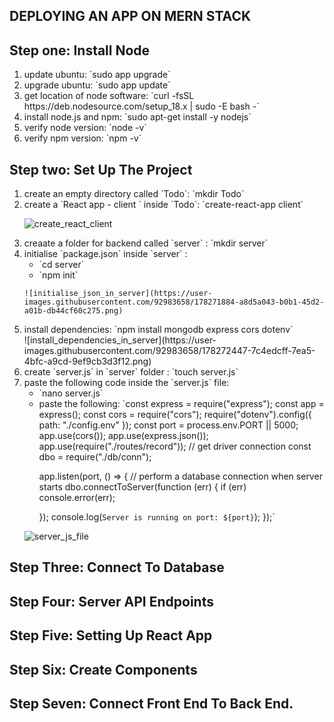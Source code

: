 ## DEPLOYING AN APP ON MERN STACK

## Step one: Install Node
<ol>
  <li> update ubuntu: `sudo app upgrade` </li>
  <li> upgrade ubuntu: `sudo app update` </li>
  <li> get location of node software: `curl -fsSL https://deb.nodesource.com/setup_18.x | sudo -E bash -` </li>
  <li> install node.js and npm: `sudo apt-get install -y nodejs` </li>
  <li> verify node version: `node -v`</li>
  <li> verify npm version: `npm -v` </li>
 </ol>
 
## Step two: Set Up The Project
<ol>
  <li> create an empty directory called `Todo`: `mkdir Todo` </li>
  <li> create a `React app - client ` inside `Todo`: `create-react-app client` </li>
  
  ![create_react_client](https://user-images.githubusercontent.com/92983658/178269789-870ba7b1-d769-46a3-a082-727296084d38.png)
  
  <li> creaate a folder for backend called `server` : `mkdir server` </li>
  <li> initialise `package.json` inside `server` : 
    <ul>
      <li> `cd server` </li>
      <li> `npm init` </li>
    </ul>
    
    ![initialise_json_in_server](https://user-images.githubusercontent.com/92983658/178271884-a8d5a043-b0b1-45d2-a01b-db44cf60c275.png)
    
  <li> install dependencies: `npm install mongodb express cors dotenv` </li>
  ![install_dependencies_in_server](https://user-images.githubusercontent.com/92983658/178272447-7c4edcff-7ea5-4bfc-a9cd-9ef9cb3d3f12.png)

  <li> create `server.js` in `server` folder : `touch server.js` </li>
  <li> paste the following code inside the `server.js` file:
    <ul>
      <li> `nano server.js` </li>
      <li> paste the following:
        `const express = require("express");
const app = express();
const cors = require("cors");
require("dotenv").config({ path: "./config.env" });
const port = process.env.PORT || 5000;
app.use(cors());
app.use(express.json());
app.use(require("./routes/record"));
// get driver connection
const dbo = require("./db/conn");
 
app.listen(port, () => {
  // perform a database connection when server starts
  dbo.connectToServer(function (err) {
    if (err) console.error(err);
 
  });
  console.log(`Server is running on port: ${port}`);
        });` </li>
    </ul>
    ![server_js_file](https://user-images.githubusercontent.com/92983658/178273375-6cba67f6-69a0-465b-8b12-495b9b453b6f.png)
    </ol>
  
## Step Three: Connect To Database
## Step Four: Server API Endpoints
## Step Five: Setting Up React App
## Step Six: Create Components
## Step Seven: Connect Front End To Back End.
